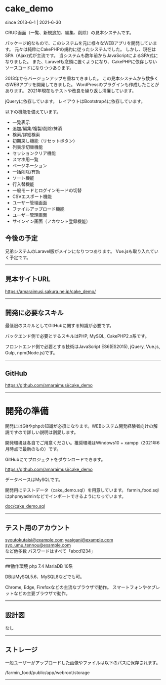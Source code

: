 # cake_demo
since 2013-6-1 | 2021-6-30

CRUD画面（一覧、新規追加、編集、削除）の見本システムです。

パッケージ的なもので、このシステムを元に様々なWEBアプリを開発しています。
元々は純粋にCakePHPの規約に従ったシステムでした。
しかし、現在はSPA（Ajax)式が主流です。
当システムも数年前からJavaScriptによるSPA式になりました。
また、Laravelも念頭に置くようになり、CakePHPに依存しないソースコードになりつつあります。


2013年からバージョンアップを重ねてきました。
この見本システムから数多くのWEBアプリを開発してきました。
WordPressのプラグインも作成したことがあります。
2021年現在もテストや改良を繰り返し清廉しています。


jQueryに依存しています。
レイアウトはBootstrap4に依存しています。


以下の機能を備えています。
* 一覧表示
* 追加/編集/複製/削除/抹消
* 検索/詳細検索
* 初期戻し機能（リセットボタン）
* 列表示切替機能
* セッションクリア機能
* スマホ用一覧
* ページネーション
* 一括削除/有効
* ソート機能
* 行入替機能
* 一般モードとログインモードの切替
* CSVエスポート機能
* ユーザー管理画面
* ファイルアップロード機能
* ユーザー管理画面
* サインイン画面（アカウント登録機能）


## 今後の予定
兄弟システムのLaravel版がメインになりつつあります。
Vue.jsも取り入れていく予定です。



------

## 見本サイトURL

<https://amaraimusi.sakura.ne.jp/cake_demo/>


------

## 開発に必要なスキル

最低限のスキルとしてGitHubに関する知識が必要です。

バックエンド側で必要とするスキルはPHP, MySQL, CakePHP2.x系です。

フロントエンド側で必要とする技術はJavaScript ES6(ES2015), jQuery, Vue.js, Gulp, npm(Node.js)です。

------

## GitHub
<https://github.com/amaraimusi/cake_demo>

------

# 開発の準備
開発にはGitやphpの知識が必須になります。WEBシステム開発経験者向けの解説ですので詳しい説明は割愛します。

開発環境は各自でご用意ください。推奨環境はWindows10 + xampp（2021年6月時点で最新のもの）です。

GitHubにてプロジェクトをダウンロードできます。

<https://github.com/amaraimusi/cake_demo>

データベースはMySQLです。

開発用にテストデータ（cake_demo.sql）を用意しています。
farmin_food.sqlはphpmyadminなどでインポートできるようになっています。

[doc/cake_demo.sql](doc/cake_demo.sql)

------

## テスト用のアカウント

syoutokutaisi@example.com
yasigani@example.com
syo_umu_tennou@example.com
など他多数
パスワードはすべて「abcd1234」

------


##動作環境
php 7.4 MariaDB 10系

DBはMySQL5.6、MySQL8などでも可。

Chrome, Edge, Firefoxなどの主流なブラウザで動作。
スマートフォンやタブレットなどの主要ブラウザで動作。


------

## 設計図

なし


------

## ストレージ

一般ユーザーがアップロードした画像やファイルは以下のパスに保存されます。

/farmin_food/public/app/webroot/storage

------


